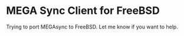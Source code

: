 MEGA Sync Client for FreeBSD
============================

Trying to port MEGAsync to FreeBSD. Let me know if you want to help.
